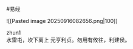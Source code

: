 #易经 

![[Pasted image 20250916082656.png|100]]

zhun1    
水雷屯，坎下离上
元亨利贞。勿用有攸往，利建侯。

































































